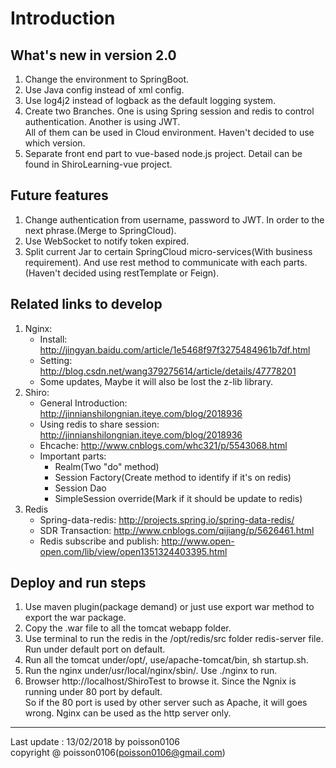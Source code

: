 # Introduction

## What's new in version 2.0
1. Change the environment to SpringBoot.
2. Use Java config instead of xml config.
3. Use log4j2 instead of logback as the default logging system.
4. Create two Branches. One is using Spring session and redis to control authentication. Another is using JWT.
   </br>All of them can be used in Cloud environment. Haven't decided to use which version.
5. Separate front end part to vue-based node.js project. Detail can be found in ShiroLearning-vue project.

## Future features
1. Change authentication from username, password to JWT. In order to the next phrase.(Merge to SpringCloud).
2. Use WebSocket to notify token expired.
3. Split current Jar to certain SpringCloud micro-services(With business requirement). And use rest method to communicate with each parts.(Haven't decided using restTemplate or Feign).

## Related links to develop
1. Nginx:
   * Install: http://jingyan.baidu.com/article/1e5468f97f3275484961b7df.html
   * Setting: http://blog.csdn.net/wang379275614/article/details/47778201
   * Some updates, Maybe it will also be lost the z-lib library.
2. Shiro:
   * General Introduction: http://jinnianshilongnian.iteye.com/blog/2018936
   * Using redis to share session: http://jinnianshilongnian.iteye.com/blog/2018936
   * Ehcache: http://www.cnblogs.com/whc321/p/5543068.html
   * Important parts:
     * Realm(Two "do" method)
     * Session Factory(Create method to identify if it's on redis)
     * Session Dao
     * SimpleSession override(Mark if it should be update to redis)
3. Redis
   * Spring-data-redis: http://projects.spring.io/spring-data-redis/
   * SDR Transaction: http://www.cnblogs.com/qijiang/p/5626461.html
   * Redis subscribe and publish: http://www.open-open.com/lib/view/open1351324403395.html


## Deploy and run steps
1. Use maven plugin(package demand) or just use export war method to export the war package.
2. Copy the .war file to all the tomcat webapp folder.
3. Use terminal to run the redis in the /opt/redis/src folder redis-server file. Run under default port on default.
4. Run all the tomcat under/opt/, use/apache-tomcat/bin, sh startup.sh.
5. Run the nginx under/usr/local/nginx/sbin/. Use ./nginx to run.
6. Browser http://localhost/ShiroTest to browse it. Since the Ngnix is running under 80 port by default.
   </br>So if the 80 port is used by other server such as Apache, it will goes wrong. Nginx can be used as the http server only.

***
Last update : 13/02/2018 by poisson0106
</br>copyright @ poisson0106(poisson0106@gmail.com)